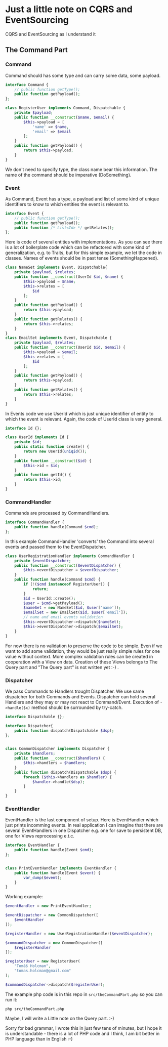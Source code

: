 # Just a little note on CQRS and EventSourcing

CQRS and EventSourcing as I understand it

## The Command Part

### Command

Command should has some type and can carry some data, some payload.

```php
interface Command {
	// public function getType();
	public function getPayload();
};

class RegisterUser implements Command, Dispatchable {
	private $payload;
	public function __construct($name, $email) {
		$this->payload = [
			'name' => $name,
			'email' => $email
		];
	}
	public function getPayload() {
		return $this->payload;
	}
}

```

We don't need to specify type, the class name bear this information. The name of the command should be imperative (DoSomething).

### Event

As Command, Event has a type, a payload and list of some kind of unique identifiers to know to which entities the event is relevant to.

```php
interface Event {
	// public function getType();
	public function getPayload();
	public function /* List<Id> */ getRelates();
};
```

Here is code of several entities with implementations. As you can see there is a lot of boilerplate code which can be refactored with some kind of generalization, e.g. to Traits, but for this simple example, we let the code in classes. Names of events should be in past tense (SomethingHappened).

```php
class NameSet implements Event, Dispatchable{
	private $payload, $relates;
	public function __construct(UserId $id, $name) {
		$this->payload = $name;
		$this->relates = [
			$id
		];
	}
	public function getPayload() {
		return $this->payload;
	}
	public function getRelates() {
		return $this->relates;
	}
}
class EmailSet implements Event, Dispatchable {
	private $payload, $relates;
	public function __construct(UserId $id, $email) {
		$this->payload = $email;
		$this->relates = [
			$id
		];
	}
	public function getPayload() {
		return $this->payload;
	}
	public function getRelates() {
		return $this->relates;
	}
}
```

In Events code we use UserId which is just unique identifier of entity to which the event is relevant. Again, the code of UserId class is very general.

```php
interface Id {};

class UserId implements Id {
	private $id;
	public static function create() {
		return new UserId(uniqid());
	}
	public function __construct($id) {
		$this->id = $id;
	}
	public function getId() {
		return $this->id;
	}
}
```

### CommandHandler

Commands are processed by CommandHandlers.

```php
interface CommandHandler {
	public function handle(Command $cmd);
};
```

In this example CommandHandler 'converts' the Command into several events and passed them to the EventDispatcher.

```php
class UserRegistrationHandler implements CommandHandler {
	private $eventDispatcher;
	public function __construct($eventDispatcher) {
		$this->eventDispatcher = $eventDispatcher;
	}
	public function handle(Command $cmd) {
		if (!($cmd instanceof RegisterUser)) {
			return;
		}
		$id = UserId::create();
		$user = $cmd->getPayload();
		$nameSet = new NameSet($id, $user['name']);
		$emailSet = new EmailSet($id, $user['email']);
		// name and email events validation
		$this->eventDispatcher->dispatch($nameSet);
		$this->eventDispatcher->dispatch($emailSet);
	}
}
```

For now there is no validation to preserve the code to be simple. Even if we want to add some validation, they would be just really simple rules for one value without context. More complex validation rules can be created in cooperation with a View on data. Creation of these Views belongs to The Query part and "The Query part" is not written yet :-) .


### Dispatcher

We pass Commands to Handlers trought Dispatcher. We use same dispatcher for both Commands and Events. Dispatcher can hold several Handlers and they may or may not react to Command/Event. Execution of `->handle($x)` method should be surrounded by try-catch.

```php
interface Dispatchable {};

interface Dispatcher{
	public function dispatch(Dispatchable $dsp);
};


class CommonDispatcher implements Dispatcher {
	private $handlers;
	public function __construct($handlers) {
		$this->handlers = $handlers;
	}
	public function dispatch(Dispatchable $dsp) {
		foreach ($this->handlers as $handler) {
			$handler->handle($dsp);
		}
	}
}
```
### EventHandler

EventHandler is the last component of setup. Here is EventHandler which just prints incomming events. In real application I can imagine that there are several EventHandlers in one Dispatcher e.g. one for save to persistent DB, one for Views reprocessing e.t.c.


```php
interface EventHandler {
	public function handle(Event $cmd);
};


class PrintEventHandler implements EventHandler {
	public function handle(Event $event) {
		var_dump($event);
	}
}
```

Working example:

```php
$eventHandler = new PrintEventHandler;

$eventDispatcher = new CommonDispatcher([
	$eventHandler
]);

$registerHandler = new UserRegistrationHandler($eventDispatcher);

$commandDispatcher = new CommonDispatcher([
	$registerHandler
]);

$registerUser = new RegisterUser(
	"Tomáš Holcman",
	"tomas.holcman@gmail.com"
);

$commandDispatcher->dispatch($registerUser);
```

The example php code is in this repo in `src/theCommandPart.php` so you can run it:

```
php src/theCommandPart.php
```

Maybe, I will write a Little note on the Query part. :-)

Sorry for bad grammar, I wrote this in just few tens of minutes, but I hope it is understandable - there is a lot of PHP code and I think, I am bit better in PHP language than in English :-)

